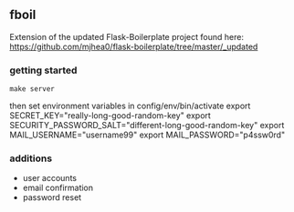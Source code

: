 ## fboil

Extension of the updated Flask-Boilerplate project found here: https://github.com/mjhea0/flask-boilerplate/tree/master/_updated

### getting started
	make server
then set environment variables in config/env/bin/activate
	export SECRET_KEY="really-long-good-random-key"
	export SECURITY_PASSWORD_SALT="different-long-good-random-key"
	export MAIL_USERNAME="username99"
	export MAIL_PASSWORD="p4ssw0rd"

### additions
+ user accounts
+ email confirmation
+ password reset
